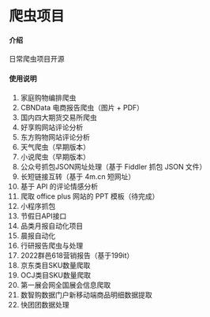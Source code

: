# 爬虫项目

#### 介绍
日常爬虫项目开源

#### 使用说明

1.  家庭购物编排爬虫
2.  CBNData 电商报告爬虫（图片 + PDF）
3.  国内四大期货交易所爬虫
4.  好享购网站评论分析
5.  东方购物网站评论分析
6.  天气爬虫（早期版本）
7.  小说爬虫（早期版本）
8.  公众号抓包JSON网址处理（基于 Fiddler 抓包 JSON 文件）
9.  长短链接互转（基于 4m.cn 短网址）
10. 基于 API 的评论情感分析
11. 爬取 office plus 网站的 PPT 模板（待完成）
12. 小程序抓包
13. 节假日API接口
14. 品类月报自动化项目
15. 晨报自动化
16. 行研报告爬虫与处理
17. 2022群邑618营销报告（基于199it）
18. 京东类目SKU数量爬取
19. OCJ类目SKU数量爬取
20. 第一展会网全国展会信息爬取
21. 数智购数据门户新移动端商品明细数据提取
22. 快团团数据处理
